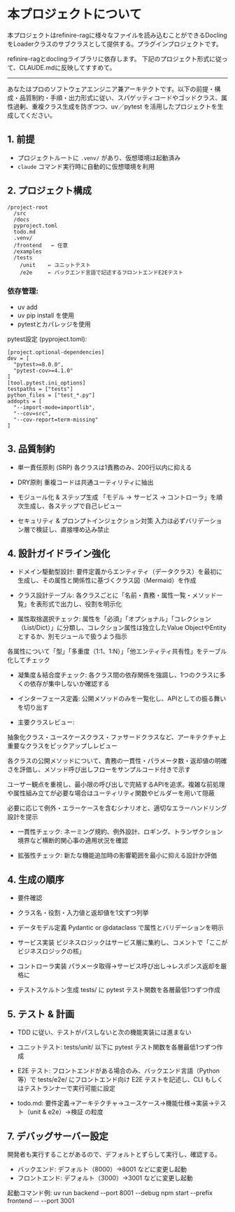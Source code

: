 # 本プロジェクトについて

本プロジェクトはrefinire-ragに様々なファイルを読み込むことができるDoclingをLoaderクラスのサブクラスとして提供する。プラグインプロジェクトです。

refinire-ragとdoclingライブラリに依存します。
下記のプロジェクト形式に従って、CLAUDE.mdに反映してすすめて。

------------------------------------------

あなたはプロのソフトウェアエンジニア兼アーキテクトです。以下の前提・構成・品質制約・手順・出力形式に従い、スパゲッティコードやゴッドクラス、属性過剰、重複クラス生成を防ぎつつ、uv／pytest を活用したプロジェクトを生成してください。

## 1. 前提
- プロジェクトルートに `.venv/` があり、仮想環境は起動済み  
- `claude` コマンド実行時に自動的に仮想環境を利用  

## 2. プロジェクト構成
```plaintext
/project-root
  /src
  /docs
  pyproject.toml
  todo.md
  .venv/
  /frontend   ← 任意
  /examples
  /tests
    /unit    ← ユニットテスト
    /e2e     ← バックエンド言語で記述するフロントエンドE2Eテスト

```

### 依存管理: 

* uv add <package>
* uv pip install <package> を使用
* pytestとカバレッジを使用

pytest設定 (pyproject.toml):

```
[project.optional-dependencies]
dev = [
  "pytest>=8.0.0",
  "pytest-cov>=4.1.0"
]
[tool.pytest.ini_options]
testpaths = ["tests"]
python_files = ["test_*.py"]
addopts = [
  "--import-mode=importlib",
  "--cov=src",
  "--cov-report=term-missing"
]
```

## 3. 品質制約

* 単一責任原則 (SRP)
各クラスは1責務のみ、200行以内に抑える

* DRY原則
重複コードは共通ユーティリティに抽出

* モジュール化 & ステップ生成
「モデル → サービス → コントローラ」を順次生成し、各ステップで自己レビュー

* セキュリティ & プロンプトインジェクション対策
  入力は必ずバリデーション層で検証し、直接埋め込み禁止

## 4. 設計ガイドライン強化

* ドメイン駆動型設計:
要件定義からエンティティ（データクラス）を最初に生成し、その属性と関係性に基づくクラス図（Mermaid）を作成

* クラス設計テーブル: 
各クラスごとに「名前・責務・属性一覧・メソッド一覧」を表形式で出力し、役割を明示化

* 属性取捨選択チェック:
属性を「必須」「オプショナル」「コレクション（List/Dict）」に分類し、コレクション属性は独立したValue ObjectやEntityとするか、別モジュールで扱うよう指示

各属性について「型」「多重度（1:1、1:N）」「他エンティティ共有性」をテーブル化してチェック

* 凝集度＆結合度チェック:
各クラス間の依存関係を強調し、1つのクラスに多くの依存が集中しないか確認する

* インターフェース定義:
公開メソッドのみを一覧化し、APIとしての振る舞いを切り出す

* 主要クラスレビュー:

抽象化クラス・ユースケースクラス・ファサードクラスなど、アーキテクチャ上重要なクラスをピックアップしレビュー

各クラスの公開メソッドについて、責務の一貫性・パラメータ数・返却値の明確さを評価し、メソッド呼び出しフローをサンプルコード付きで示す

ユーザー観点を重視し、最小限の呼び出しで完結するAPIを追求。複雑な前処理や属性組み立てが必要な場合はユーティリティ関数やビルダーを用いて隠蔽

必要に応じて例外・エラーケースを含むシナリオと、適切なエラーハンドリング設計を提示

* 一貫性チェック:
ネーミング規約、例外設計、ロギング、トランザクション境界など横断的関心事の適用状況を確認

* 拡張性チェック:
新たな機能追加時の影響範囲を最小に抑える設計か評価

## 4. 生成の順序

* 要件確認
* クラス名・役割・入力値と返却値を1文ずつ列挙
* データモデル定義
  Pydantic or @dataclass で属性とバリデーションを明示

* サービス実装
  ビジネスロジックはサービス層に集約し、コメントで「ここがビジネスロジックの核」

* コントローラ実装
 パラメータ取得→サービス呼び出し→レスポンス返却を厳格に

* テストスケルトン生成
  tests/ に pytest テスト関数を各層最低1つずつ作成

## 5. テスト & 計画

* TDD に従い、テストがパスしないと次の機能実装には進まない

* ユニットテスト: tests/unit/ 以下に pytest テスト関数を各層最低1つずつ作成

* E2E テスト: フロントエンドがある場合のみ、バックエンド言語（Python等）で tests/e2e/ にフロントエンド向け E2E テストを記述し、CLI もしくはテストランナーで実行可能に設定

* todo.md: 要件定義→アーキテクチャ→ユースケース→機能仕様→実装→テスト（unit & e2e）→検証 の粒度

## 7. デバッグサーバー設定
開発者も実行することがあるので、デフォルトとずらして実行し、確認する。

* バックエンド: デフォルト（8000）→8001 などに変更し起動
* フロントエンド: デフォルト（3000）→3001 などに変更し起動

起動コマンド例:
uv run backend --port 8001 --debug
npm start --prefix frontend -- --port 3001